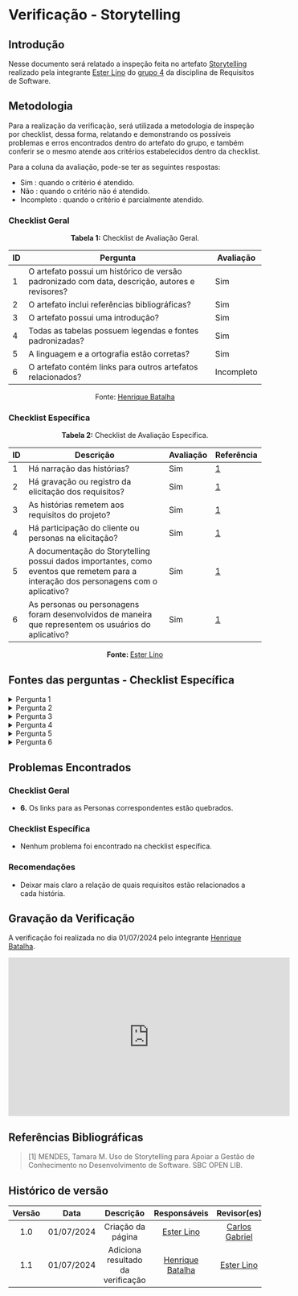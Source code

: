 # Verificação - Storytelling

## Introdução

Nesse documento será relatado a inspeção feita no artefato [Storytelling](https://requisitos-de-software.github.io/2024.1-Gov.br/#/elicitacao/storytelling) realizado pela integrante [Ester Lino](https://github.com/esteerlino) do [grupo 4](https://github.com/Requisitos-de-Software/2024.1-Gov.br) da disciplina de Requisitos de Software.

## Metodologia

Para a realização da verificação, será utilizada a metodologia de inspeção por checklist, dessa forma, relatando e demonstrando os possíveis problemas e erros encontrados dentro do artefato do grupo, e também conferir se o mesmo atende aos critérios estabelecidos dentro da checklist.

Para a coluna da avaliação, pode-se ter as seguintes respostas:

- Sim : quando o critério é atendido.
- Não : quando o critério não é atendido.
- Incompleto : quando o critério é parcialmente atendido.

### Checklist Geral

<font><p style="text-align: center">**Tabela 1:** Checklist de Avaliação Geral.</p></font>

| ID  | Pergunta | Avaliação |
|-----|----------|-----------|
|  1  | O artefato possui um histórico de versão padronizado com data, descrição, autores e revisores? | Sim |
|  2  | O artefato inclui referências bibliográficas?  | Sim |
|  3  | O artefato possui uma introdução? | Sim |
|  4  | Todas as tabelas possuem legendas e fontes padronizadas? | Sim |
|  5  | A linguagem e a ortografia estão corretas? | Sim                 |
|  6  | O artefato contém links para outros artefatos relacionados? | Incompleto                 |

<div align="center">Fonte: <a href="https://github.com/HeBatalha">Henrique Batalha</a></div>

### Checklist Específica

<font><p style="text-align: center">**Tabela 2:** Checklist de Avaliação Específica.</p></font>

| ID  | Descrição | Avaliação | Referência |
|-----|-----------|-----------|------------|
|  1  | Há narração das histórias?  | Sim | [1](#ancora1) |
|  2  | Há gravação ou registro da elicitação dos requisitos?  | Sim | [1](#ancora1) |
|  3  | As histórias remetem aos requisitos do projeto? | Sim | [1](#ancora1) |
|  4  | Há participação do cliente ou personas na elicitação? | Sim | [1](#ancora1) |
|  5  | A documentação do Storytelling possui dados importantes, como eventos que remetem para a interação dos personagens com o aplicativo?    |  Sim      | [1](#ancora1) |
|  6  | As personas ou personagens foram desenvolvidos de maneira que representem os usuários do aplicativo? |Sim | [1](#ancora1) |

<div align="center"><b>Fonte: </b><a href="https://github.com/esteerlino">Ester Lino</a></div> 

## Fontes das perguntas - Checklist Específica

</details>
<details><summary>Pergunta 1</summary>
<img src="assets/verificacao/storytelling_01.png" alt="ref" width="700"/>
</details>

</details>
<details><summary>Pergunta 2</summary>
<img src="assets/verificacao/storytelling_03.png" alt="ref" width="700"/>
</details>

</details>
<details><summary>Pergunta 3</summary>
<img src="assets/verificacao/storytelling_03.png" alt="ref" width="700"/>
</details>

</details>
<details><summary>Pergunta 4</summary>
<img src="assets/verificacao/storytelling_04.png" alt="ref" width="700"/>
</details>

</details>
<details><summary>Pergunta 5</summary>
<img src="assets/verificacao/storytelling_02.png" alt="ref" width="700"/>
</details>

</details>
<details><summary>Pergunta 6</summary>
<img src="assets/verificacao/storytelling_04.png" alt="ref" width="700"/>
</details>

## Problemas Encontrados

### Checklist Geral
- **6.** Os links para as Personas correspondentes estão quebrados.

### Checklist Específica

- Nenhum problema foi encontrado na checklist específica.

### Recomendações

- Deixar mais claro a relação de quais requisitos estão relacionados a cada história. 

## Gravação da Verificação

A verificação foi realizada no dia 01/07/2024 pelo integrante [Henrique Batalha](https://github.com/HeBatalha).

<iframe width="560" height="315" src="https://www.youtube.com/embed/fgcfIjgG0mo?si=hVtzlsfgTFqWH5a3" title="YouTube video player" frameborder="0" allow="accelerometer; autoplay; clipboard-write; encrypted-media; gyroscope; picture-in-picture; web-share" referrerpolicy="strict-origin-when-cross-origin" allowfullscreen></iframe>

## Referências Bibliográficas

> [1] MENDES, Tamara M. Uso de Storytelling para Apoiar a Gestão de Conhecimento no Desenvolvimento de Software. SBC OPEN LIB.

## Histórico de versão

| Versão | Data | Descrição | Responsáveis | Revisor(es) |
| :----: |:----:|:---------:|:------------:|:-----------:|
|  1.0   | 01/07/2024 | Criação da página | [Ester Lino](https://github.com/esteerlino) | [Carlos Gabriel](https://github.com/TheCarlosRamos) |
|  1.1   | 01/07/2024 | Adiciona resultado da verificação | [Henrique Batalha](https://github.com/HeBatalha) | [Ester Lino](https://github.com/esteerlino) | 

